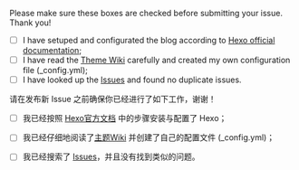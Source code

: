 Please make sure these boxes are checked before submitting your issue. Thank you!

- [ ] I have setuped and configurated the blog according to [Hexo official documentation](https://hexo.io/);
- [ ] I have read the [Theme Wiki](https://github.com/ppoffice/hexo-theme-icarus/wiki) carefully and created my own configuration file (_config.yml);
- [ ] I have looked up the [Issues](https://github.com/ppoffice/hexo-theme-icarus/issues) and found no duplicate issues.

请在发布新 Issue 之前确保你已经进行了如下工作，谢谢！

- [ ] 我已经按照 [Hexo官方文档](https://hexo.io/) 中的步骤安装与配置了 Hexo；
- [ ] 我已经仔细地阅读了[主题Wiki](https://github.com/ppoffice/hexo-theme-icarus/wiki) 并创建了自己的配置文件 (_config.yml)；
- [ ] 我已经搜索了 [Issues](https://github.com/ppoffice/hexo-theme-icarus/issues)，并且没有找到类似的问题。

